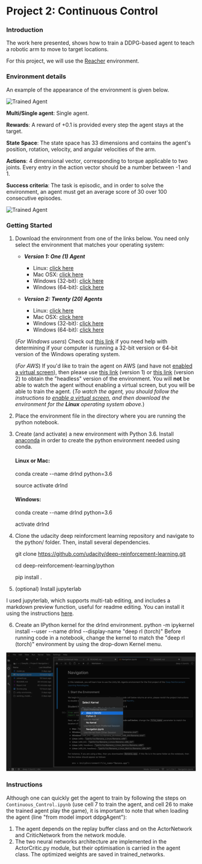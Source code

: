 [//]: # (Image References)

[image1]: https://user-images.githubusercontent.com/10624937/43851024-320ba930-9aff-11e8-8493-ee547c6af349.gif "Trained Agent"
[image2]: ../Project1%20Navigation/change_kernel_jupyter_lab.png


# Project 2: Continuous Control

### Introduction

The work here presented, shows how to train a DDPG-based agent to teach a robotic arm to move to target locations.

For this project, we will use the [Reacher](https://github.com/Unity-Technologies/ml-agents/blob/master/docs/Learning-Environment-Examples.md#reacher) environment.


### Environment details
An example of the appearance of the environment is given below.

![Trained Agent][image1]

**Multi/Single agent**: Single agent.

**Rewards**: A reward of +0.1 is provided every step the agent stays at the target.

**State Space**: The state space has 33 dimensions and contains the agent's  position, rotation, velocity, 
and angular velocities of the arm.

**Actions**: 4 dimensional vector, corresponding to torque applicable to two joints. Every entry in the action vector
 should be a number between -1 and 1.


**Success criteria**: The task is episodic, and in order to solve the environment, an agent must get an average score
 of 30 over 100 consecutive episodes.

![Trained Agent][image1]

### Getting Started



1. Download the environment from one of the links below.  You need only select the environment that matches your operating system:

    - **_Version 1: One (1) Agent_**
        - Linux: [click here](https://s3-us-west-1.amazonaws.com/udacity-drlnd/P2/Reacher/one_agent/Reacher_Linux.zip)
        - Mac OSX: [click here](https://s3-us-west-1.amazonaws.com/udacity-drlnd/P2/Reacher/one_agent/Reacher.app.zip)
        - Windows (32-bit): [click here](https://s3-us-west-1.amazonaws.com/udacity-drlnd/P2/Reacher/one_agent/Reacher_Windows_x86.zip)
        - Windows (64-bit): [click here](https://s3-us-west-1.amazonaws.com/udacity-drlnd/P2/Reacher/one_agent/Reacher_Windows_x86_64.zip)

    - **_Version 2: Twenty (20) Agents_**
        - Linux: [click here](https://s3-us-west-1.amazonaws.com/udacity-drlnd/P2/Reacher/Reacher_Linux.zip)
        - Mac OSX: [click here](https://s3-us-west-1.amazonaws.com/udacity-drlnd/P2/Reacher/Reacher.app.zip)
        - Windows (32-bit): [click here](https://s3-us-west-1.amazonaws.com/udacity-drlnd/P2/Reacher/Reacher_Windows_x86.zip)
        - Windows (64-bit): [click here](https://s3-us-west-1.amazonaws.com/udacity-drlnd/P2/Reacher/Reacher_Windows_x86_64.zip)
    
    (_For Windows users_) Check out [this link](https://support.microsoft.com/en-us/help/827218/how-to-determine-whether-a-computer-is-running-a-32-bit-version-or-64) if you need help with determining if your computer is running a 32-bit version or 64-bit version of the Windows operating system.

    (_For AWS_) If you'd like to train the agent on AWS (and have not [enabled a virtual screen](https://github.com/Unity-Technologies/ml-agents/blob/master/docs/Training-on-Amazon-Web-Service.md)), then please use [this link](https://s3-us-west-1.amazonaws.com/udacity-drlnd/P2/Reacher/one_agent/Reacher_Linux_NoVis.zip) (version 1) or [this link](https://s3-us-west-1.amazonaws.com/udacity-drlnd/P2/Reacher/Reacher_Linux_NoVis.zip) (version 2) to obtain the "headless" version of the environment.  You will **not** be able to watch the agent without enabling a virtual screen, but you will be able to train the agent.  (_To watch the agent, you should follow the instructions to [enable a virtual screen](https://github.com/Unity-Technologies/ml-agents/blob/master/docs/Training-on-Amazon-Web-Service.md), and then download the environment for the **Linux** operating system above._)

2. Place the environment file in the directory where you are running the python notebook.

3. Create (and activate) a new environment with Python 3.6. Install [anaconda](https://docs.anaconda.com/anaconda/install/) in order to create the python environment needed using conda.

    #### Linux or Mac:
    conda create --name drlnd python=3.6
    
    source activate drlnd
    #### Windows:
    conda create --name drlnd python=3.6 
    
    activate drlnd

4. Clone the udacity deep reinforcment learning repository and navigate to the python/ folder. Then, install several dependencies.

    git clone https://github.com/udacity/deep-reinforcement-learning.git
    
    cd deep-reinforcement-learning/python
    
    pip install .
    
5. (optional) Install jupyterlab

I used jupyterlab, which supports multi-tab editing, and includes a markdown preview function, useful for readme editing. You can install it using the instructions [here](https://jupyterlab.readthedocs.io/en/stable/getting_started/installation.html).

6. Create an IPython kernel for the drlnd environment.
python -m ipykernel install --user --name drlnd --display-name "deep rl (torch)"
Before running code in a notebook, change the kernel to match the "deep rl (torch)" environment by using the drop-down Kernel menu.

![Kernel change][image2]


### Instructions
Although one can quickly get the agent to train by following the steps on `Continuous_Control.ipynb` (use cell 7 to
 train the agent, and cell 26 to make the trained agent play the game), it is important to note that when loading the
  agent (line "from model import ddpgAgent"):
1. The agent depends on the replay buffer class and on the ActorNetwork and CriticNetwork from the network module.
2. The two neural networks architecture are implemented in the ActorCritic.py module, but their optimisation is carried in the 
agent class. The optimized weights are saved in trained_networks.




